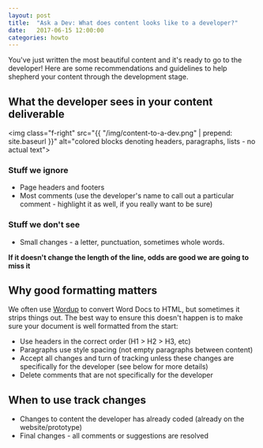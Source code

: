 ```yaml
---
layout: post
title:  "Ask a Dev: What does content looks like to a developer?"
date:   2017-06-15 12:00:00
categories: howto
---
```


You've just written the most beautiful content and it's ready to go to the developer! Here are some recommendations and guidelines to help shepherd your content through the development stage.

## What the developer sees in your content deliverable
<img class="f-right" src="{{ "/img/content-to-a-dev.png" | prepend: site.baseurl }}" alt="colored blocks denoting headers, paragraphs, lists - no actual text">
### Stuff we ignore
* Page headers and footers
* Most comments (use the developer's name to call out a particular comment - highlight it as well, if you really want to be sure)

### Stuff we don't see
* Small changes - a letter, punctuation, sometimes whole words.

**If it doesn't change the length of the line, odds are good we are going to miss it**

## Why good formatting matters
We often use [Wordup](https://communicatehealth.github.io/wordup/) to convert Word Docs to HTML, but sometimes it strips things out. The best way to ensure this doesn't happen is to make sure your document is well formatted from the start:
* Use headers in the correct order (H1 > H2 > H3, etc)
* Paragraphs use style spacing (not empty paragraphs between content)
* Accept all changes and turn of tracking unless these changes are specifically for the developer (see below for more details)
* Delete comments that are not specifically for the developer

## When to use track changes
* Changes to content the developer has already coded (already on the website/prototype)
* Final changes - all comments or suggestions are resolved